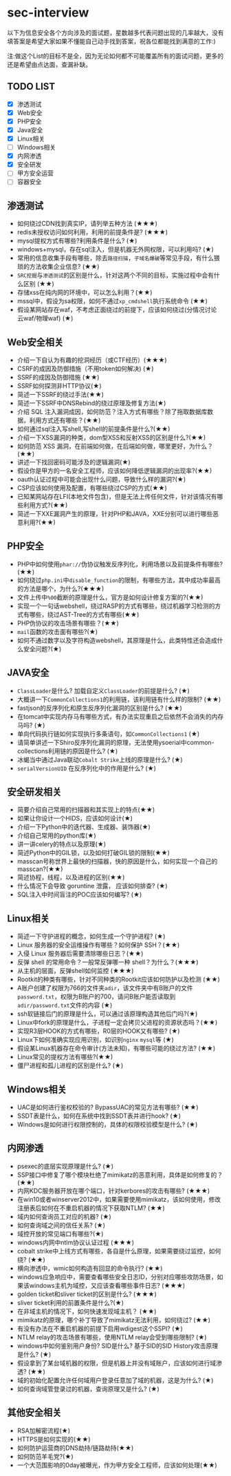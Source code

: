 # sec-interview
以下为信息安全各个方向涉及的面试题，星数越多代表问题出现的几率越大，没有填答案是希望大家如果不懂能自己动手找到答案，祝各位都能找到满意的工作:)

注:做这个List的目标不是全，因为无论如何都不可能覆盖所有的面试问题，更多的还是希望由点达面，查漏补缺。

## TODO LIST

- [x] 渗透测试
- [x] Web安全
- [x] PHP安全
- [x] Java安全
- [x] Linux相关
- [ ] Windows相关
- [x] 内网渗透
- [x] 安全研发
- [ ] 甲方安全运营
- [ ] 容器安全

## 渗透测试
- 如何绕过CDN找到真实IP，请列举五种方法 (★★★)
- redis未授权访问如何利用，利用的前提条件是? (★★★)
- mysql提权方式有哪些?利用条件是什么? (★)
- windows+mysql，存在sql注入，但是机器无外网权限，可以利用吗? (★)
- 常用的信息收集手段有哪些，除去`路径扫描`，`子域名爆破`等常见手段，有什么猥琐的方法收集企业信息? (★★)
- `SRC挖掘`与`渗透测试`的区别是什么，针对这两个不同的目标，实施过程中会有什么区别 (★★)
- 存储xss在纯内网的环境中，可以怎么利用？(★★)
- mssql中，假设为sa权限，如何不通过`xp_cmdshell`执行系统命令 (★★)
- 假设某网站存在waf，不考虑正面绕过的前提下，应该如何绕过(分情况讨论 云waf/物理waf) (★)

## Web安全相关

- 介绍一下自认为有趣的挖洞经历（或CTF经历）(★★★)
- CSRF的成因及防御措施（不用token如何解决) (★)
- SSRF的成因及防御措施 (★★)
- SSRF如何探测非HTTP协议(★)
- 简述一下SSRF的绕过手法(★★)
- 简述一下SSRF中DNSRebind的绕过原理及修复方法(★)
- 介绍 SQL 注入漏洞成因，如何防范？注入方式有哪些？除了拖取数据库数据，利用方式还有哪些？(★★)
- 如何通过sql注入写shell,写shell的前提条件是什么?(★★)
- 介绍一下XSS漏洞的种类，dom型XSS和反射XSS的区别是什么?(★★)
- 如何防范 XSS 漏洞，在前端如何做，在后端如何做，哪里更好，为什么？(★★)
- 讲述一下找回密码可能涉及的逻辑漏洞(★)
- 假设你是甲方的一名安全工程师，应该如何降低逻辑漏洞的出现率?(★★)
- oauth认证过程中可能会出现什么问题，导致什么样的漏洞?(★)
- CSP应该如何使用及配置，有哪些绕过CSP的方式(★★)
- 已知某网站存在LFI(本地文件包含)，但是无法上传任何文件，针对该情况有哪些利用方式?(★★)
- 简述一下XXE漏洞产生的原理，针对PHP和JAVA，XXE分别可以进行哪些恶意利用?(★★)

## PHP安全

- PHP中如何使用`phar://`伪协议触发反序列化，利用场景以及前提条件有哪些?(★★)
- 如何绕过`php.ini`中`disable_function`的限制，有哪些方法，其中成功率最高的方法是哪个，为什么?(★★★)
- 文件上传中`%00`截断的原理是什么，官方是如何设计修复方案的?(★★)
- 实现一个一句话webshell，绕过RASP的方式有哪些，绕过机器学习检测的方式有哪些，绕过AST-Tree的方式有哪些(★★)
- PHP伪协议的攻击场景有哪些？(★★)
- `mail`函数的攻击面有哪些?(★)
- 如何不通过数字以及字符构造webshell，其原理是什么，此类特性还会造成什么安全问题?(★)

## JAVA安全

- `ClassLoader`是什么? 加载自定义`ClassLoader`的前提是什么? (★)
- 大概讲一下`CommonCollections1`的利用链，该利用链有什么样的限制?  (★★)
- fastjson的反序列化和原生反序列化漏洞的区别是什么? (★★)
- 在tomcat中实现内存马有哪些方式，有办法实现重启之后依然不会消失的内存马吗? (★)
- 单向代码执行链如何实现执行多条语句，如`CommonCollections1` (★)
- 请简单讲述一下Shiro反序列化漏洞的原理，无法使用ysoerial中common-collections利用链的原因是什么? (★)
- 冰蝎当中通过Java联动`Cobalt Strike`上线的原理是什么? (★)
- `serialVersionUID` 在反序列化中的作用是什么? (★)

## 安全研发相关

- 简要介绍自己常用的扫描器和其实现上的特点(★★)
- 如果让你设计一个HIDS，应该如何设计(★)
- 介绍一下Python中的迭代器、生成器、装饰器(★)
- 介绍自己常用的python库(★)
- 讲一讲celery的特点以及原理(★)
- 简述Python中的GIL锁，以及如何打破GIL锁的限制(★★)
- masscan号称世界上最快的扫描器，快的原因是什么，如何实现一个自己的masscan?(★★)
- 简述协程，线程，以及进程的区别(★★)
- 什么情况下会导致 goruntine 泄露， 应该如何排查? (★)
- SQL注入中时间盲注的POC应该如何编写? (★)

## Linux相关

- 简述一下守护进程的概念，如何生成一个守护进程? (★)
- Linux 服务器的安全运维操作有哪些？如何保护 SSH？(★★)
- 入侵 Linux 服务器后需要清除哪些日志？(★★)
- 反弹 shell 的常用命令？一般常反弹哪一种 shell？为什么？(★★★)
- 从主机的层面，反弹shell如何监控 (★★★)
- Rootkit的种类有哪些，针对不同种类的Rootkit应该如何防护以及检测 (★★)
- A账户创建了权限为766的文件夹`adir`，该文件夹中有B账户的文件`password.txt`，权限为B账户的700，请问B账户能否读取到`adir/password.txt`文件的内容 (★)
- ssh软链接后门的原理是什么，可以通过该原理构造其他后门吗?(★)
- Linux中fork的原理是什么，子进程一定会拷贝父进程的资源状态吗？(★★)
- 实现R3层HOOK的方式有哪些，R0层的HOOK又有哪些? (★)
- Linux下如何准确实现应用识别，如识别`nginx` `mysql`等  (★)
- 假设某Linux机器存在命令审计(方法未知)，有哪些可能的绕过方法? (★★)
- Linux常见的提权方法有哪些?(★★)
- 僵尸进程和孤儿进程的区别是什么? (★)

## Windows相关

- UAC是如何进行鉴权校验的? BypassUAC的常见方法有哪些? (★★)
- SSDT表是什么，如何在系统中找到SSDT表并进行hook? (★) 
- Windows是如何进行权限控制的，具体的权限校验模型是什么? (★)

## 内网渗透

- psexec的底层实现原理是什么? (★)
- SSP接口中修复了哪个模块杜绝了mimikatz的恶意利用，具体是如何修复的？(★★)
- 内网KDC服务器开放在哪个端口，针对kerbores的攻击有哪些? (★★★)
- 在win10或者winserver2012中，如果需要使用mimikatz，该如何使用，修改注册表后如何在不重启机器的情况下获取NTLM? (★★)
- 域内如何查询员工对应的机器? (★)
- 如何查询域之间的信任关系? (★)
- 域控开放的常见端口有哪些?(★)
- windows内网中ntlm协议认证过程 (★★★)
- cobalt strike中上线方式有哪些，各自是什么原理，如果需要绕过监控，如何绕? (★★)
- 横向渗透中，wmic如何构造有回显的命令执行? (★★)
- windows应急响应中，需要查看哪些安全日志ID，分别对应哪些攻防场景，如果该windows主机为域控，又应该查看哪些事件日志? (★★★)
- golden ticket和sliver ticket的区别是什么? (★★★)
- sliver ticket利用的前置条件是什么?(★)
- 在非域主机的情况下，如何快速发现域主机？ (★★)
- mimikatz的原理，哪个补丁导致了mimikatz无法利用，如何绕过? (★★)
- 有没有办法在不重启机器的前提下启用wdigest这个SSPI? (★)
- NTLM relay的攻击场景有哪些，使用NTLM relay会受到哪些限制? (★)
- windows中如何鉴别用户身份? SID是什么? 基于SID的SID History攻击原理是什么? (★)
- 假设拿到了某台域机器的权限，但是机器上并没有域账户，应该如何进行域渗透? (★★)
- 域的初始化配置允许任何域用户登录任意加了域的机器，这是为什么? (★)
- 如何查询域管登录过的机器，查询原理又是什么? (★)

## 其他安全相关
- RSA加解密流程(★)
- HTTPS是如何实现的(★★)
- 如何防护运营商的DNS劫持/链路劫持(★★)
- 如何防范羊毛党?(★)
- 一个大范围影响的0day被曝光，作为甲方安全工程师，应该如何处理(★★)
